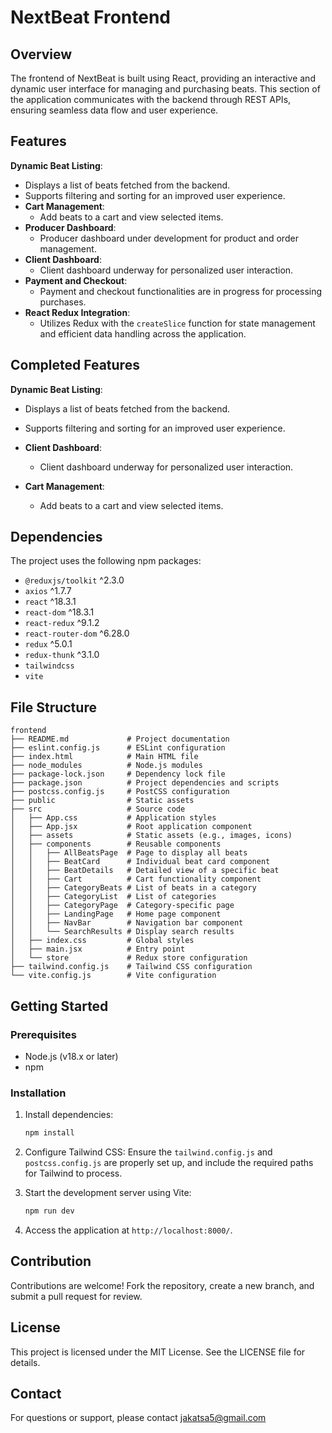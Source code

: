# NextBeat Frontend

## Overview

The frontend of NextBeat is built using React, providing an interactive and dynamic user interface for managing and purchasing beats. This section of the application communicates with the backend through REST APIs, ensuring seamless data flow and user experience.

## Features

**Dynamic Beat Listing**:

- Displays a list of beats fetched from the backend.
- Supports filtering and sorting for an improved user experience.
- **Cart Management**:
  - Add beats to a cart and view selected items.
- **Producer Dashboard**:
  - Producer dashboard under development for product and order management.
- **Client Dashboard**:
  - Client dashboard underway for personalized user interaction.
- **Payment and Checkout**:
  - Payment and checkout functionalities are in progress for processing purchases.
- **React Redux Integration**:
  - Utilizes Redux with the `createSlice` function for state management and efficient data handling across the application.


## Completed Features

**Dynamic Beat Listing**:

- Displays a list of beats fetched from the backend.
- Supports filtering and sorting for an improved user experience.

- **Client Dashboard**:
  - Client dashboard underway for personalized user interaction.

- **Cart Management**:
  - Add beats to a cart and view selected items.
## Dependencies

The project uses the following npm packages:

- `@reduxjs/toolkit` ^2.3.0
- `axios` ^1.7.7
- `react` ^18.3.1
- `react-dom` ^18.3.1
- `react-redux` ^9.1.2
- `react-router-dom` ^6.28.0
- `redux` ^5.0.1
- `redux-thunk` ^3.1.0
- `tailwindcss`
- `vite`

## File Structure

```
frontend
├── README.md             # Project documentation
├── eslint.config.js      # ESLint configuration
├── index.html            # Main HTML file
├── node_modules          # Node.js modules
├── package-lock.json     # Dependency lock file
├── package.json          # Project dependencies and scripts
├── postcss.config.js     # PostCSS configuration
├── public                # Static assets
├── src                   # Source code
│   ├── App.css           # Application styles
│   ├── App.jsx           # Root application component
│   ├── assets            # Static assets (e.g., images, icons)
│   ├── components        # Reusable components
│   │   ├── AllBeatsPage  # Page to display all beats
│   │   ├── BeatCard      # Individual beat card component
│   │   ├── BeatDetails   # Detailed view of a specific beat
│   │   ├── Cart          # Cart functionality component
│   │   ├── CategoryBeats # List of beats in a category
│   │   ├── CategoryList  # List of categories
│   │   ├── CategoryPage  # Category-specific page
│   │   ├── LandingPage   # Home page component
│   │   ├── NavBar        # Navigation bar component
│   │   └── SearchResults # Display search results
│   ├── index.css         # Global styles
│   ├── main.jsx          # Entry point
│   └── store             # Redux store configuration
├── tailwind.config.js    # Tailwind CSS configuration
└── vite.config.js        # Vite configuration
```

## Getting Started

### Prerequisites

- Node.js (v18.x or later)
- npm

### Installation

1. Install dependencies:

   ```bash
   npm install

   ```

2. Configure Tailwind CSS:
   Ensure the `tailwind.config.js` and `postcss.config.js` are properly set up, and include the required paths for Tailwind to process.

3. Start the development server using Vite:

   ```bash
   npm run dev

   ```

4. Access the application at `http://localhost:8000/`.

## Contribution

Contributions are welcome! Fork the repository, create a new branch, and submit a pull request for review.

## License

This project is licensed under the MIT License. See the LICENSE file for details.

## Contact

For questions or support, please contact jakatsa5@gmail.com
